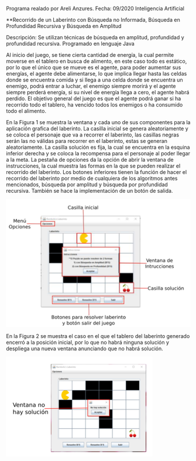 Programa realado por Areli Anzures.
Fecha: 09/2020 Inteligencia Artificial

**Recorrido de un Laberinto con Búsqueda no Informada, Búsqueda en Profundidad Recursiva y Búsqueda en Amplitud

Descripción:
Se utilizan técnicas de búsqueda en amplitud, profundidad y profundidad recursiva.
Programado en lenguaje Java

Al inicio del juego, se tiene cierta cantidad de energía, la
cual permite moverse en el tablero en busca de alimento, en este caso todo es estático,
por lo que el único que se mueve es el agente, para poder aumentar sus energías, el
agente debe alimentarse, lo que implica llegar hasta las celdas donde se encuentra
comida y si llega a una celda donde se encuentra un enemigo, podrá entrar a luchar, el
enemigo siempre morirá y el agente siempre perderá energía, si su nivel de energía llega
a cero, el agente habrá perdido. El objetivo general del juego es que el agente podrá
ganar si ha recorrido todo el tablero, ha vencido todos los enemigos o ha consumido todo
el alimento.

En la Figura 1 se muestra la ventana y cada uno de sus componentes para la aplicación
grafica del laberinto.
La casilla inicial se genera aleatoriamente y se coloca el personaje que va a recorrer el
laberinto, las casillas negras serán las no válidas para recorrer en el laberinto, estas se
generan aleatoriamente.
La casilla solución es fija, la cual se encuentra en la esquina inferior derecha y se coloca
la recompensa para el personaje al poder llegar a la meta.
La pestaña de opciones da la opción de abrir la ventana de instrucciones, la cual muestra
las formas en la que se pueden realizar el recorrido del laberinto.
Los botones inferiores tienen la función de hacer el recorrido del laberinto por medio de
cualquiera de los algoritmos antes mencionados, búsqueda por amplitud y búsqueda por
profundidad recursiva. También se hace la implementación de un botón de salida.

![](https://github.com/Areli-Anzures/laberinto-busqueda-no-informada/blob/main/imagenes/fig1.png)

En la Figura 2 se muestra el caso en el que el tablero del laberinto generado encerró a
la posición inicial, por lo que no habrá ninguna solución y despliega una nueva ventana
anunciando que no habrá solución.

![](https://github.com/Areli-Anzures/laberinto-busqueda-no-informada/blob/main/imagenes/fig2.png)
